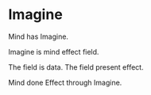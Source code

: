 # Imagine

Mind has Imagine.

Imagine is mind effect field.

The field is data.
The field present effect.

Mind done Effect through Imagine.